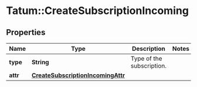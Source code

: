 # Tatum::CreateSubscriptionIncoming

## Properties
Name | Type | Description | Notes
------------ | ------------- | ------------- | -------------
**type** | **String** | Type of the subscription. | 
**attr** | [**CreateSubscriptionIncomingAttr**](CreateSubscriptionIncomingAttr.md) |  | 

